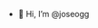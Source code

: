 - 👋 Hi, I’m @joseogg


<!---
joseogg/joseogg is a ✨ special ✨ repository because its `README.md` (this file) appears on your GitHub profile.
You can click the Preview link to take a look at your changes.
--->
